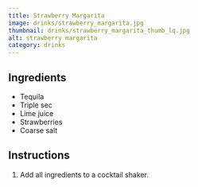 ```yaml
---
title: Strawberry Margarita
image: drinks/strawberry_margarita.jpg
thumbnail: drinks/strawberry_margarita_thumb_lq.jpg
alt: strawberry margarita
category: drinks
---
```


## Ingredients

- Tequila
- Triple sec
- Lime juice
- Strawberries
- Coarse salt

## Instructions

1. Add all ingredients to a cocktail shaker.
